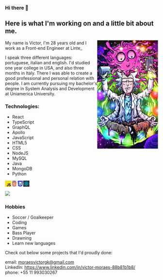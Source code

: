 ### Hi there 👋 
## Here is what I'm working on and a little bit about me. 
<img align = right src = "rickTranscending.jpg" width = 200px>
<p> My name is Victor, I'm 28 years old and I work as a Front-end Engineer at Linte_  <p>
<p> I speak three different languages: portuguese, italian and english. I'd studied one year college in USA, and also three months in Italy. There I was able to create a good professional and personal relation with people. I am currently pursuing my bachelor's degree in System Analysis and Development at Uniamerica University.<p>
  
  ### Technologies:
  - React
  - TypeScript
  - GraphQL
  - Apollo
  - JavaScript
  - HTML5
  - CSS
  - NodeJS
  - MySQL
  - Java
  - MongoDB
  - Python
  
<img align = left src="jsLogo.jpg" width = 20>
<img align = left src="logoHtml.jpg" width = 20>
<img align = left src="cssLogo.jpg" width = 20>
<img align = left src="reactLogo.jpg" width = 20><br><br>
  
  <div>
    <img =10px src="https://github-readme-stats.vercel.app/api?username=moraesvictor&show_icons=true&theme=radical"/>
   </div>
   
### Hobbies
 - Soccer / Goalkeeper
 - Coding
 - Games
 - Bass Player
 - Drawning
 - Learn new languages

  <p>Check out below some projects that I'd proudly done: <p>
  
 <span> email: moraesvictorgk@gmail.com </span><br>
 <span> LinkedIn: https://www.linkedin.com/in/victor-moraes-88b81b1b8/</span><br>
 <span> phone: +55 11 993030267</span>
  
 
  
